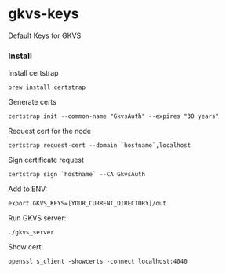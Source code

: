 # gkvs-keys
Default Keys for GKVS

### Install

Install certstrap
```
brew install certstrap
```

Generate certs
```
certstrap init --common-name "GkvsAuth" --expires "30 years"
```

Request cert for the node
```
certstrap request-cert --domain `hostname`,localhost
```

Sign certificate request
```
certstrap sign `hostname` --CA GkvsAuth
```

Add to ENV:
```
export GKVS_KEYS=[YOUR_CURRENT_DIRECTORY]/out
```

Run GKVS server:
```
./gkvs_server
```

Show cert:
```
openssl s_client -showcerts -connect localhost:4040
```